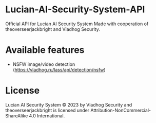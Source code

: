 # Lucian-AI-Security-System-API
Official API for Lucian AI Security System
Made with cooperation of theoverseerjackbright and Vladhog Security.

# Available features
- NSFW image/video detection (https://vladhog.ru/lass/api/detection/nsfw)

# License
Lucian AI Security System © 2023 by Vladhog Security and theoverseerjackbright is licensed under Attribution-NonCommercial-ShareAlike 4.0 International.
